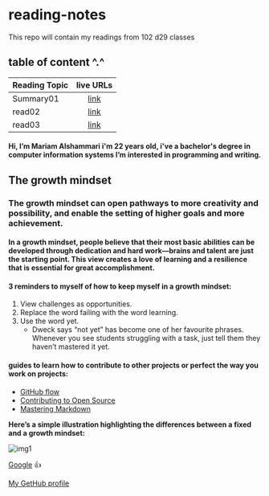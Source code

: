 # reading-notes
This repo will contain my readings from 102 d29 classes


## table of content ^.^

| Reading Topic  | live URLs    |
| :------------- | :----------: |
| Summary01      |[link](https://mariamalshammari.github.io/reading-notes/Summary)|
| read02         |[link](https://mariamalshammari.github.io/reading-notes/read02) |
| read03         |[link](https://mariamalshammari.github.io/reading-notes/read03) |


####  Hi, I’m Mariam Alshammari i'm 22 years old, i've a bachelor's degree in computer information systems I’m interested in programming and writing.

## The growth mindset
### The growth mindset can open pathways to more creativity and possibility, and enable the setting of higher goals and more achievement.
#### In a growth mindset, people believe that their most basic abilities can be developed through dedication and hard work—brains and talent are just the starting point. This view creates a love of learning and a resilience that is essential for great accomplishment.

#### 3 reminders to myself of how to keep myself in a growth mindset:
1. View challenges as opportunities.
2. Replace the word failing with the word learning.
3. Use the word yet.
   - Dweck says “not yet” has become one of her favourite phrases. Whenever you see students struggling with a task, just tell them they haven’t mastered it yet.


####  guides to learn how to contribute to other projects or perfect the way you work on projects:
* [GitHub flow](https://guides.github.com/introduction/flow/)
* [Contributing to Open Source](https://opensource.guide/how-to-contribute/)
* [Mastering Markdown](https://guides.github.com/features/mastering-markdown/)


**Here’s a simple illustration highlighting the differences between a fixed and a growth mindset:**

![img1](https://3kllhk1ibq34qk6sp3bhtox1-wpengine.netdna-ssl.com/wp-content/uploads/NewGrowthMindset2.png)

[Google](https://www.google.com/webhp?hl=ar&sa=X&ved=0ahUKEwidppHZw_jvAhXVuHEKHeekDlAQPAgI) :+1:

[My GetHub profile](https://github.com/MariamAlshammari)
